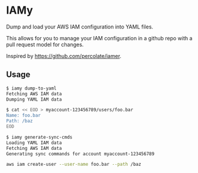 IAMy
=========

Dump and load your AWS IAM configuration into YAML files.

This allows for you to manage your IAM configuration in a github repo with a pull request model for changes.

Inspired by https://github.com/percolate/iamer.

## Usage

```bash
$ iamy dump-to-yaml
Fetching AWS IAM data
Dumping YAML IAM data

$ cat << EOD > myaccount-123456789/users/foo.bar
Name: foo.bar
Path: /baz
EOD

$ iamy generate-sync-cmds
Loading YAML IAM data
Fetching AWS IAM data
Generating sync commands for account myaccount-123456789

aws iam create-user --user-name foo.bar --path /baz
```
